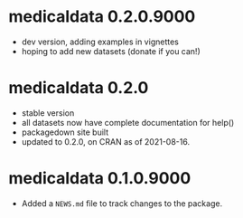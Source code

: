 # medicaldata 0.2.0.9000
* dev version, adding examples in vignettes
* hoping to add new datasets (donate if you can!)

# medicaldata 0.2.0
* stable version
* all datasets now have complete documentation for help()
* packagedown site built
* updated to 0.2.0, on CRAN as of 2021-08-16.

# medicaldata 0.1.0.9000
* Added a `NEWS.md` file to track changes to the package.
